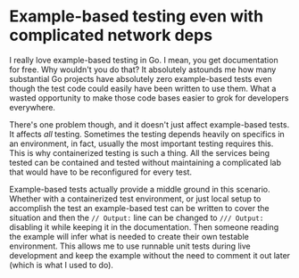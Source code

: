 # Example-based testing even with complicated network deps

I really love example-based testing in Go. I mean, you get documentation for free. Why wouldn't you do that? It absolutely astounds me how many substantial Go projects have absolutely zero example-based tests even though the test code could easily have been written to use them. What a wasted opportunity to make those code bases easier to grok for developers everywhere.

There's one problem though, and it doesn't just affect example-based tests. It affects *all* testing. Sometimes the testing depends heavily on specifics in an environment, in fact, usually the most important testing requires this. This is why containerized testing is such a thing. All the services being tested can be contained and tested without maintaining a complicated lab that would have to be reconfigured for every test.

Example-based tests actually provide a middle ground in this scenario. Whether with a containerized test environment, or just local setup to accomplish the test an example-based test can be written to cover the situation and then the `// Output:` line can be changed to `/// Output:` disabling it while keeping it in the documentation. Then someone reading the example will infer what is needed to create their own testable environment. This allows me to use runnable unit tests during live development and keep the example without the need to comment it out later (which is what I used to do).
